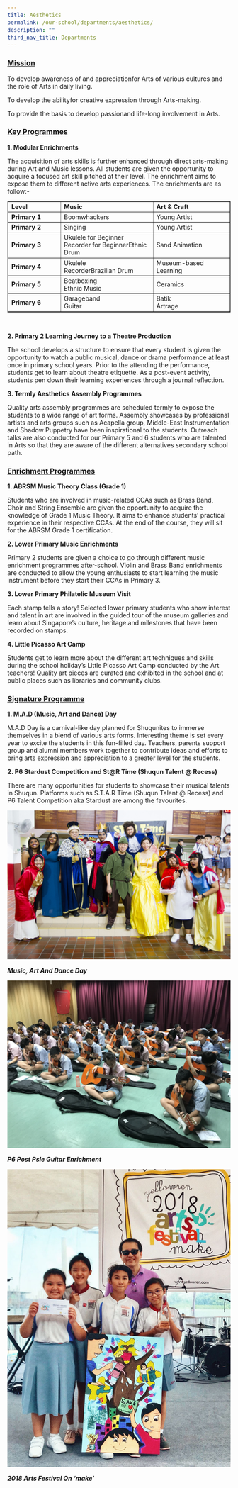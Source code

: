 ```yaml
---
title: Aesthetics
permalink: /our-school/departments/aesthetics/
description: ""
third_nav_title: Departments
---
```

<h3><strong><u>Mission</u></strong><u></u></h3>
<p>To&nbsp;develop awareness of and appreciationfor Arts of various cultures and the role of Arts in daily living.</p>
<p>To&nbsp;develop the abilityfor creative expression through Arts-making.</p>
<p>To provide the basis to&nbsp;develop passionand life-long involvement in Arts.</p>
<h3><strong><u>Key Programmes</u></strong></h3>
<p><strong>1. Modular Enrichments</strong></p>
<p>The acquisition of arts skills is further enhanced through direct arts-making during Art and Music lessons. All students are given the opportunity to acquire a focused art skill pitched at their level. The enrichment aims to expose them to different active arts experiences. The enrichments are as follow:-</p>
<div class="table-responsive">
<table border="1" width="0">
<tbody>
<tr>
<td width="130"><strong>Level</strong></td>
<td width="234"><strong>Music</strong></td>
<td width="207"><strong>Art &amp; Craft</strong></td>
</tr>
<tr>
<td width="130"><strong>Primary 1</strong></td>
<td width="234">Boomwhackers</td>
<td width="207">Young Artist</td>
</tr>
<tr>
<td width="130"><strong>Primary 2</strong></td>
<td width="234">Singing</td>
<td width="207">Young Artist</td>
</tr>
<tr>
<td width="130"><strong>Primary 3</strong></td>
<td width="234">Ukulele for Beginner<br />Recorder for BeginnerEthnic Drum</td>
<td width="207">Sand Animation</td>
</tr>
<tr>
<td width="130"><strong>Primary 4</strong></td>
<td width="234">Ukulele<br />RecorderBrazilian Drum</td>
<td width="207">Museum-based Learning</td>
</tr>
<tr>
<td width="130"><strong>Primary 5</strong></td>
<td width="234">Beatboxing<br />Ethnic Music</td>
<td width="207">Ceramics</td>
</tr>
<tr>
<td width="130"><strong>Primary 6</strong></td>
<td width="234">Garageband<br />Guitar</td>
<td width="207">Batik<br />Artrage</td>
</tr>
</tbody>
</table>
</div>
<p>&nbsp;</p>
<p><strong>2. Primary 2 Learning Journey to a Theatre Production</strong></p>
<p>The school develops a structure to ensure that every student is given the opportunity to watch a public musical, dance or drama performance at least once in primary school years. Prior to the attending the performance, students get to learn about theatre etiquette. As a post-event activity, students pen down their learning experiences through a journal reflection.</p>
<p><strong>3. Termly Aesthetics Assembly Programmes</strong></p>
<p>Quality arts&nbsp;assembly programmes are scheduled termly to expose the students to a wide range of art forms. Assembly showcases by professional artists and arts groups such as Acapella group, Middle-East Instrumentation and Shadow Puppetry have been inspirational to the students. Outreach talks are also conducted for our Primary 5 and 6 students who are talented in Arts so that they are aware of the different alternatives secondary school path.</p>
<h3><strong><u>Enrichment Programmes</u></strong></h3>
<p><strong>1. ABRSM Music Theory Class (Grade 1)</strong></p>
<p>Students who are involved in music-related CCAs such as Brass Band, Choir and String Ensemble are given the opportunity to acquire the knowledge of Grade 1 Music Theory. It aims to enhance students&rsquo; practical experience in their respective CCAs. At the end of the course, they will sit for the ABRSM Grade 1 certification.</p>
<p><strong>2. Lower Primary Music Enrichments</strong></p>
<p>Primary 2 students are given a choice to go through different music enrichment programmes after-school. Violin and Brass Band enrichments are conducted&nbsp;to allow the young enthusiasts to start learning the music instrument before they start their CCAs in Primary 3.</p>
<p><strong>3. Lower Primary Philatelic Museum Visit</strong></p>
<p>Each stamp tells a story! Selected lower primary students who show interest and talent in art are involved in the guided tour of the museum galleries and learn about Singapore&rsquo;s culture, heritage and milestones that have been recorded on stamps.</p>
<p><strong>4. Little Picasso Art Camp</strong></p>
<p>Students get to learn more about the different art techniques and skills during the school holiday&rsquo;s Little Picasso Art Camp conducted by the Art teachers! Quality art pieces are curated and exhibited in the school and at public places such as libraries and community clubs.</p>
<h3><strong><u>Signature Programme</u></strong></h3>
<p><strong>1. M.A.D (Music, Art and Dance) Day</strong></p>
<p>M.A.D Day is a carnival-like day planned for Shuqunites to immerse themselves in a blend of various arts forms. Interesting theme is set every year to excite the students in this fun-filled day. Teachers, parents support group and alumni members work together to contribute ideas and efforts to bring arts expression and appreciation to a greater level for the students.</p>
<p><strong>2. P6 Stardust Competition and St@R Time (Shuqun Talent @ Recess)</strong></p>
<p>There are many opportunities for students to showcase their musical talents in Shuqun. Platforms such as S.T.A.R Time (Shuqun Talent @ Recess) and P6 Talent Competition aka Stardust are among the favourites.</p>
<img src="/images/Music-Art-and-Dance-Day.jpg">
<p><em><strong>Music, Art And Dance Day</strong></em></p>
<img src="/images/P6-Post-PSLE-Guitar-Enrichment.jpg">
<p><em><strong>P6 Post Psle Guitar Enrichment</strong></em></p>
<img src="/images/2018-Arts-Festival-on-MAKE.jpg">
<p><em><strong>2018 Arts Festival On &lsquo;make&rsquo;</strong></em></p>